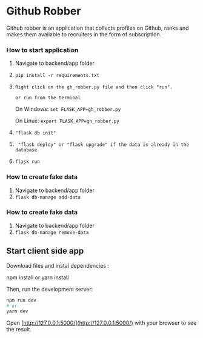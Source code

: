# Github Robber
Github robber is an application that collects profiles on Github, ranks 
and makes them available to recruiters in the form of subscription.

### How to start application
1. Navigate to backend/app folder
1. ```pip install -r requirements.txt```

1. ```Right click on the gh_robber.py file and then click "run".```
   
   ```or run from the terminal```

   On Windows: ```set FLASK_APP=gh_robber.py```
   
   On Linux: ```export FLASK_APP=gh_robber.py```
1. ``` "flask db init" ```
1. ``` "flask deploy" or "flask upgrade" if the data is already in the database```   
1. ```flask run```

### How to create fake data
1. Navigate to backend/app folder
1. ```flask db-manage add-data```

### How to create fake data
1. Navigate to backend/app folder
1. ```flask db-manage remove-data```


## Start client side app

Download files and instal dependencies :

npm install
or
yarn install

Then, run the development server:

```bash
npm run dev
# or
yarn dev
```

Open [http://127.0.0.1:5000/](http://127.0.0.1:5000/) with your browser to see the result.
